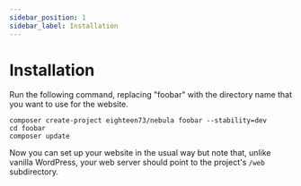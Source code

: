 ```yaml
---
sidebar_position: 1
sidebar_label: Installation
---
```


# Installation

Run the following command, replacing "foobar" with the directory name that you want to use for the website.

```shell
composer create-project eighteen73/nebula foobar --stability=dev
cd foobar
composer update
```

Now you can set up your website in the usual way but note that, unlike vanilla WordPress, your web server should point to the project's `/web` subdirectory.
